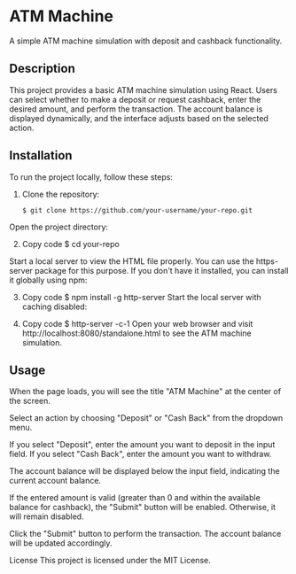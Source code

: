 

# ATM Machine

A simple ATM machine simulation with deposit and cashback functionality.

## Description

This project provides a basic ATM machine simulation using React. Users can select whether to make a deposit or request cashback, enter the desired amount, and perform the transaction. The account balance is displayed dynamically, and the interface adjusts based on the selected action.

## Installation

To run the project locally, follow these steps:

1. Clone the repository:

   ```shell
   $ git clone https://github.com/your-username/your-repo.git

Open the project directory:


2. Copy code
$ cd your-repo

Start a local server to view the HTML file properly. You can use the https-server package for this purpose. If you don't have it installed, you can install it globally using npm:


3. Copy code
$ npm install -g http-server
Start the local server with caching disabled:


4. Copy code
$ http-server -c-1
Open your web browser and visit http://localhost:8080/standalone.html to see the ATM machine simulation.

## Usage
When the page loads, you will see the title "ATM Machine" at the center of the screen.

Select an action by choosing "Deposit" or "Cash Back" from the dropdown menu.

If you select "Deposit", enter the amount you want to deposit in the input field. If you select "Cash Back", enter the amount you want to withdraw.

The account balance will be displayed below the input field, indicating the current account balance.

If the entered amount is valid (greater than 0 and within the available balance for cashback), the "Submit" button will be enabled. Otherwise, it will remain disabled.

Click the "Submit" button to perform the transaction. The account balance will be updated accordingly.



License
This project is licensed under the MIT License.







